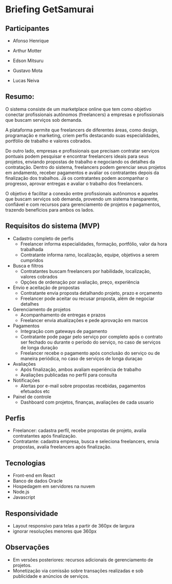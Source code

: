 # Briefing GetSamurai
## Participantes

- Afonso Henrique

- Arthur Motter

- Edson Mitsuru

- Gustavo Mota

- Lucas Neiva
  
## Resumo:

O sistema consiste de um marketplace online que tem como objetivo conectar profissionais autônomos (freelancers) a empresas e profissionais que buscam serviços sob demanda.

 A plataforma permite que freelancers de diferentes áreas, como design, programação e marketing, criem perfis destacando suas especialidades, portfólio de trabalho e valores cobrados.

 Do outro lado, empresas e profissionais que precisam contratar serviços pontuais podem pesquisar e encontrar freelancers ideais para seus projetos, enviando propostas de trabalho e negociando os detalhes da contratação.
 Dentro do sistema, freelancers podem gerenciar seus projetos em andamento, receber pagamentos e avaliar os contratantes depois da finalização dos trabalhos. Já os contratantes podem acompanhar o progresso, aprovar entregas e avaliar o trabalho dos freelancers.

 O objetivo é facilitar a conexão entre profissionais autônomos e aqueles que buscam serviços sob demanda, provendo um sistema transparente, confiável e com recursos para gerenciamento de projetos e pagamentos, trazendo benefícios para ambos os lados.

## Requisitos do sistema (MVP)

- Cadastro completo de perfis
  - Freelancer informa especialidades, formação, portfólio, valor da hora trabalhada
  - Contratante informa ramo, localização, equipe, objetivos a serem cumpridos
- Busca e filtros
  - Contratantes buscam freelancers por habilidade, localização, valores cobrados
  - Opções de ordenação por avaliação, preço, experiência
- Envio e aceitação de propostas
  - Contratante envia proposta detalhando projeto, prazo e orçamento
  - Freelancer pode aceitar ou recusar proposta, além de negociar detalhes
- Gerenciamento de projetos
  - Acompanhamento de entregas e prazos
  - Freelancer envia atualizações e pede aprovação em marcos
- Pagamentos
  - Integração com gateways de pagamento
  - Contratante pode pagar pelo serviço por completo após o contrato ser fechado ou durante o período do serviço, no caso de serviços de longa duração
  - Freelancer recebe o pagamento após conclusão do serviço ou de maneira periódica, no caso de serviços de longa duraçao
- Avaliações
  - Após finalização, ambos avaliam experiência de trabalho
  - Avaliações publicadas no perfil para consulta
- Notificações
  - Alertas por e-mail sobre propostas recebidas, pagamentos efetuados etc
- Painel de controle
  - Dashboard com projetos, finanças, avaliações de cada usuario

## Perfis

- Freelancer: cadastra perfil, recebe propostas de projeto, avalia contratantes após finalização.
- Contratante: cadastra empresa, busca e seleciona freelancers, envia propostas, avalia freelancers após finalização.

## Tecnologias

- Front-end em React
- Banco de dados Oracle
- Hospedagem em servidores na nuvem
- Node.js
- Javascript

## Responsividade

- Layout responsivo para telas a partir de 360px de largura
- ignorar resoluções menores que 360px

## Observações

- Em versões posteriores: recursos adicionais de gerenciamento de projetos.
- Monetização via comissão sobre transações realizadas e sob publicidade e anúncios de serviços.
